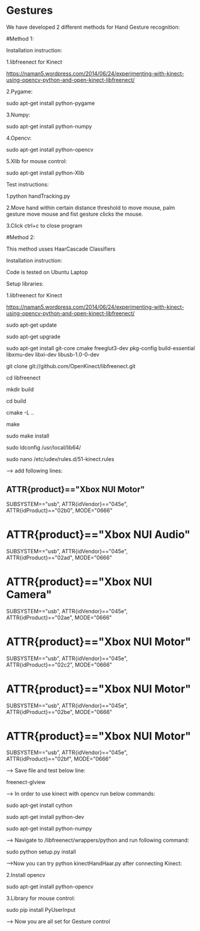 # Gestures

We have developed 2 different methods for Hand Gesture recognition:

#Method 1:

Installation instruction:

1.libfreenect for Kinect

https://naman5.wordpress.com/2014/06/24/experimenting-with-kinect-using-opencv-python-and-open-kinect-libfreenect/

2.Pygame:

sudo apt-get install python-pygame

3.Numpy:

sudo apt-get install python-numpy

4.Opencv:

sudo apt-get install python-opencv

5.Xlib for mouse control:

sudo apt-get install python-Xlib

Test instructions:

1.python handTracking.py

2.Move hand within certain distance threshold to move mouse, palm gesture move mouse and fist gesture clicks the mouse.

3.Click ctrl+c to close program


#Method 2:

This method usses HaarCascade Classifiers

Installation instruction: 

Code is tested on Ubuntu Laptop

Setup libraries:

1.libfreenect for Kinect

https://naman5.wordpress.com/2014/06/24/experimenting-with-kinect-using-opencv-python-and-open-kinect-libfreenect/

sudo apt-get update

sudo apt-get upgrade

sudo apt-get install git-core cmake freeglut3-dev pkg-config build-essential libxmu-dev libxi-dev libusb-1.0-0-dev

git clone git://github.com/OpenKinect/libfreenect.git

cd libfreenect

mkdir build

cd build

cmake -L ..

make

sudo make install

sudo ldconfig /usr/local/lib64/

sudo nano /etc/udev/rules.d/51-kinect.rules

--> add following lines:

## ATTR{product}=="Xbox NUI Motor"
SUBSYSTEM=="usb", ATTR{idVendor}=="045e", ATTR{idProduct}=="02b0", MODE="0666"
# ATTR{product}=="Xbox NUI Audio"
SUBSYSTEM=="usb", ATTR{idVendor}=="045e", ATTR{idProduct}=="02ad", MODE="0666"
# ATTR{product}=="Xbox NUI Camera"
SUBSYSTEM=="usb", ATTR{idVendor}=="045e", ATTR{idProduct}=="02ae", MODE="0666"
# ATTR{product}=="Xbox NUI Motor"
SUBSYSTEM=="usb", ATTR{idVendor}=="045e", ATTR{idProduct}=="02c2", MODE="0666"
# ATTR{product}=="Xbox NUI Motor"
SUBSYSTEM=="usb", ATTR{idVendor}=="045e", ATTR{idProduct}=="02be", MODE="0666"
# ATTR{product}=="Xbox NUI Motor"
SUBSYSTEM=="usb", ATTR{idVendor}=="045e", ATTR{idProduct}=="02bf", MODE="0666"

--> Save file and test below line:

freenect-glview

--> In order to use kinect with opencv run below commands:

sudo apt-get install cython

sudo apt-get install python-dev

sudo apt-get install python-numpy

--> Navigate to /libfreenect/wrappers/python and run following command:

sudo python setup.py install

-->Now you can try python kinectHandHaar.py after connecting Kinect:


2.Install opencv

sudo apt-get install python-opencv

3.Library for mouse control:

sudo pip install PyUserInput

--> Now you are all set for Gesture control
